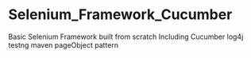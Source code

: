 # Selenium_Framework_Cucumber
Basic Selenium Framework built from scratch
Including Cucumber
log4j
testng
maven
pageObject pattern
